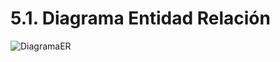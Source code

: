 # 5.1. Diagrama Entidad Relación
![DiagramaER](https://github.com/user-attachments/assets/120d7c4d-ee34-4f44-a9df-25c2ba3294a8)






